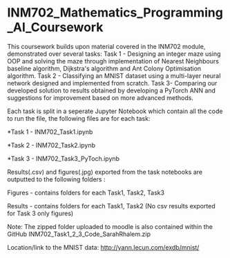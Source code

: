 # INM702_Mathematics_Programming_AI_Coursework

This coursework builds upon material covered in the INM702 module, demonstrated over several tasks:
Task 1 - Designing an integer maze using OOP and solving the maze through implementation of Nearest Neighbours baseline algorithm, Dijkstra's algorithm and Ant Colony Optimisation algorithm.
Task 2 - Classifying an MNIST dataset using a multi-layer neural network designed and implemented from scratch.
Task 3- Comparing our developed solution to results obtained by developing a PyTorch ANN and suggestions for improvement based on more advanced methods.

Each task is split in a seperate Jupyter Notebook which contain all the code to run the file, the following files are for each task:

  *Task 1 - INM702_Task1.ipynb
  
  *Task 2 - INM702_Task2.ipynb
  
  *Task 3 - INM702_Task3_PyToch.ipynb

Results(.csv) and figures(.jpg) exported from the task notebooks are outputted to the following folders :

 Figures - contains folders for each Task1, Task2, Task3

 Results - contains folders for each Task1, Task2 (No csv results exported for Task 3 only figures)
 
Note: The zipped folder uploaded to moodle is also contained within the GitHub INM702_Task1_2_3_Code_SarahRhalem.zip

Location/link to the MNIST data: http://yann.lecun.com/exdb/mnist/
